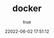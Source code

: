 ---
pageComponent:
  name: Catalogue
  data:
    path: docker
    description: 代码部署
title: docker
date: 22022-06-02 17:51:12
permalink: /backend/ops/docker/
sidebar: false
article: false
comment: false
editLink: false
author:
  name: yunqi
  link: https://github.com/naturalCloud
---